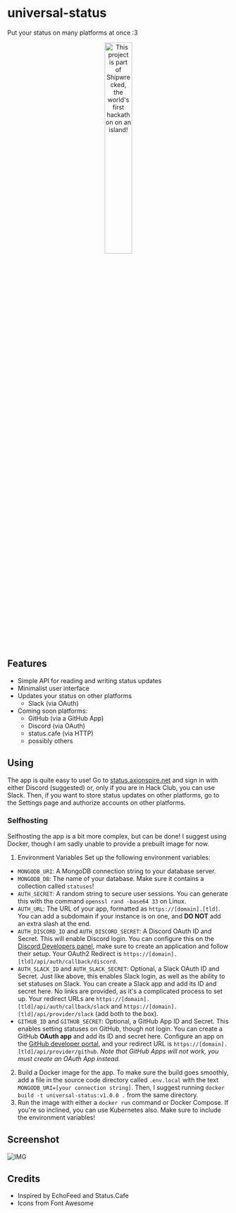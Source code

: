 # universal-status
Put your status on many platforms at once :3

<div align="center">
  <a href="https://shipwrecked.hackclub.com/?t=ghrm" target="_blank">
    <img src="https://hc-cdn.hel1.your-objectstorage.com/s/v3/739361f1d440b17fc9e2f74e49fc185d86cbec14_badge.png" 
         alt="This project is part of Shipwrecked, the world's first hackathon on an island!" 
         style="width: 35%;">
  </a>
</div>

## Features
- Simple API for reading and writing status updates
- Minimalist user interface
- Updates your status on other platforms
  - Slack (via OAuth)
- Coming soon platforms:
  - GitHub (via a GitHub App) 
  - Discord (via OAuth)
  - status.cafe (via HTTP)
  - possibly others
## Using
The app is quite easy to use! Go to [status.axionspire.net](https://status.axionspire.net) and sign in with either Discord (suggested) or, only if you are in Hack Club, you can use Slack. Then, if you want to store status updates on other platforms, go to the Settings page and authorize accounts on other platforms.
### Selfhosting
Selfhosting the app is a bit more complex, but can be done! I suggest using Docker, though I am sadly unable to provide a prebuilt image for now.
1. Environment Variables
Set up the following environment variables:
- `MONGODB_URI`: A MongoDB connection string to your database server.
- `MONGODB_DB`: The name of your database. Make sure it contains a collection called `statuses`!
- `AUTH_SECRET`: A random string to secure user sessions. You can generate this with the command `openssl rand -base64 33` on Linux.
- `AUTH_URL`: The URL of your app, formatted as `https://[domain].[tld]`. You can add a subdomain if your instance is on one, and **DO NOT** add an extra slash at the end.
- `AUTH_DISCORD_ID` and `AUTH_DISCORD_SECRET`: A Discord OAuth ID and Secret. This will enable Discord login. You can configure this on the [Discord Developers panel](https://discord.com/developers/applications), make sure to create an application and follow their setup. Your OAuth2 Redirect is `https://[domain].[tld]/api/auth/callback/discord`.
- `AUTH_SLACK_ID` and `AUTH_SLACK_SECRET`: Optional, a Slack OAuth ID and Secret. Just like above, this enables Slack login, as well as the ability to set statuses on Slack. You can create a Slack app and add its ID and secret here. No links are provided, as it's a complicated process to set up. Your redirect URLs are `https://[domain].[tld]/api/auth/callback/slack` and `https://[domain].[tld]/api/provider/slack` (add both to the box).
- `GITHUB_ID` and `GITHUB_SECRET`: Optional, a GitHub App ID and Secret. This enables setting statuses on GitHub, though not login. You can create a GitHub **OAuth app** and add its ID and secret here. Configure an app on the [GitHub developer portal](https://github.com/settings/developers), and your redirect URL is `https://[domain].[tld]/api/provider/github`. *Note that GitHub Apps will not work, you must create an OAuth App instead.*
2. Build a Docker image for the app. To make sure the build goes smoothly, add a file in the source code directory called `.env.local` with the text `MONGODB_URI=[your connection string]`. Then, I suggest running `docker build -t universal-status:v1.0.0 .` from the same directory.
3. Run the image with either a `docker run` command or Docker Compose. If you're so inclined, you can use Kubernetes also. Make sure to include the environment variables!
## Screenshot
![IMG](https://hc-cdn.hel1.your-objectstorage.com/s/v3/8c39a7bc4836269f0e759571330e5c635b48b03b_image.png)
## Credits
- Inspired by EchoFeed and Status.Cafe
- Icons from Font Awesome

